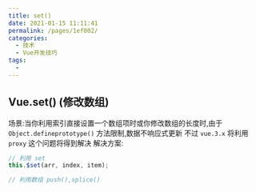 ```yaml
---
title: set()
date: 2021-01-15 11:11:41
permalink: /pages/1ef002/
categories:
  - 技术
  - Vue开发技巧
tags:
  - 
---
```

## Vue.set() (修改数组)

场景:当你利用索引直接设置一个数组项时或你修改数组的长度时,由于 `Object.defineprototype()` 方法限制,数据不响应式更新 不过 `vue.3.x` 将利用 `proxy` 这个问题将得到解决 解决方案:

```js
// 利用 set
this.$set(arr, index, item);

// 利用数组 push(),splice()
```

